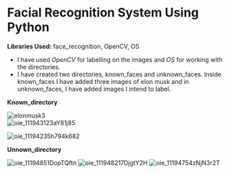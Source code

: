 # Facial Recognition System Using Python

**Libraries Used:** face_recognition, OpenCV, OS

- I have used _OpenCV_ for labelling on the images and _OS_ for working with the directories.
- I have created two directories, known_faces and unknown_faces. Inside known_faces I have added three images of elon musk and in unknown_faces, I have added images I intend to label.

**Known_directory**

![elonmusk3](https://user-images.githubusercontent.com/84052591/132956386-49e7ab9b-14f3-4ebb-9254-50de124aa6ba.jpeg)
<br/>
![oie_111943123aY81j85](https://user-images.githubusercontent.com/84052591/132956588-44cfded6-8321-4a5a-a787-a892cf77e038.jpg)

![oie_11194235h794k682](https://user-images.githubusercontent.com/84052591/132956594-da03f170-689a-4618-a821-047b842c11ac.jpg)

**Unnown_directory**

![oie_11194851DopTQftn](https://user-images.githubusercontent.com/84052591/132956747-b53f9ca0-53ef-41d0-b764-2b9f36acae32.jpg)
![oie_111948217DjgtY2H](https://user-images.githubusercontent.com/84052591/132956754-f89204d8-5881-4b3e-98cb-f5eb84fd2822.jpg)
![oie_11194754zNjN3r2T](https://user-images.githubusercontent.com/84052591/132956757-ca0f33cd-b9ca-4d5a-90de-e70718b0498f.png)


